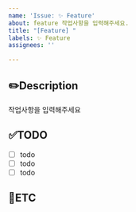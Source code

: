 ```yaml
---
name: 'Issue: ✨ Feature'
about: feature 작업사항을 입력해주세요.
title: "[Feature] "
labels: ✨ Feature
assignees: ''

---
```


✏️Description
-
작업사항을 입력해주세요

✅TODO
-
- [ ] todo
- [ ] todo
- [ ] todo

🐾ETC
-
